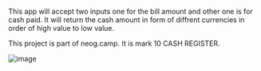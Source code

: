 This app will accept two inputs one for the bill amount and other one is for cash paid. It will return the cash amount in form of diffrent currencies in order of high value to low value.

This project is part of neog.camp. It is mark 10 CASH REGISTER. 





![image](https://user-images.githubusercontent.com/109124944/194767525-e2eaa369-3f08-4506-a044-23369a31a6c2.png)
